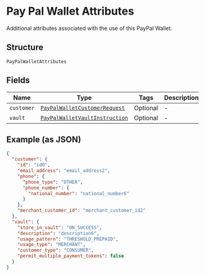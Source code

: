 
# Pay Pal Wallet Attributes

Additional attributes associated with the use of this PayPal Wallet.

## Structure

`PayPalWalletAttributes`

## Fields

| Name | Type | Tags | Description |
|  --- | --- | --- | --- |
| `customer` | [`PayPalWalletCustomerRequest`](../../doc/models/pay-pal-wallet-customer-request.md) | Optional | - |
| `vault` | [`PayPalWalletVaultInstruction`](../../doc/models/pay-pal-wallet-vault-instruction.md) | Optional | - |

## Example (as JSON)

```json
{
  "customer": {
    "id": "id0",
    "email_address": "email_address2",
    "phone": {
      "phone_type": "OTHER",
      "phone_number": {
        "national_number": "national_number6"
      }
    },
    "merchant_customer_id": "merchant_customer_id2"
  },
  "vault": {
    "store_in_vault": "ON_SUCCESS",
    "description": "description6",
    "usage_pattern": "THRESHOLD_PREPAID",
    "usage_type": "MERCHANT",
    "customer_type": "CONSUMER",
    "permit_multiple_payment_tokens": false
  }
}
```


